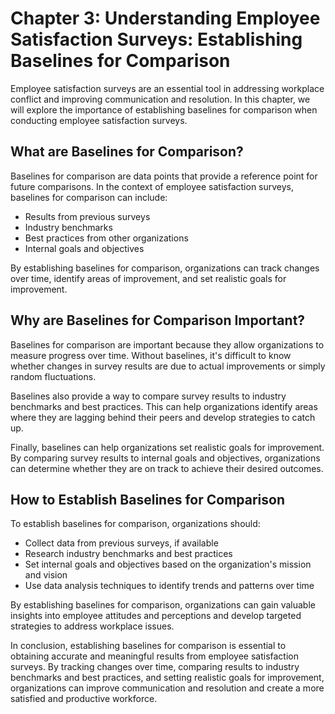 Chapter 3: Understanding Employee Satisfaction Surveys: Establishing Baselines for Comparison
=============================================================================================

Employee satisfaction surveys are an essential tool in addressing workplace conflict and improving communication and resolution. In this chapter, we will explore the importance of establishing baselines for comparison when conducting employee satisfaction surveys.

What are Baselines for Comparison?
----------------------------------

Baselines for comparison are data points that provide a reference point for future comparisons. In the context of employee satisfaction surveys, baselines for comparison can include:

* Results from previous surveys
* Industry benchmarks
* Best practices from other organizations
* Internal goals and objectives

By establishing baselines for comparison, organizations can track changes over time, identify areas of improvement, and set realistic goals for improvement.

Why are Baselines for Comparison Important?
-------------------------------------------

Baselines for comparison are important because they allow organizations to measure progress over time. Without baselines, it's difficult to know whether changes in survey results are due to actual improvements or simply random fluctuations.

Baselines also provide a way to compare survey results to industry benchmarks and best practices. This can help organizations identify areas where they are lagging behind their peers and develop strategies to catch up.

Finally, baselines can help organizations set realistic goals for improvement. By comparing survey results to internal goals and objectives, organizations can determine whether they are on track to achieve their desired outcomes.

How to Establish Baselines for Comparison
-----------------------------------------

To establish baselines for comparison, organizations should:

* Collect data from previous surveys, if available
* Research industry benchmarks and best practices
* Set internal goals and objectives based on the organization's mission and vision
* Use data analysis techniques to identify trends and patterns over time

By establishing baselines for comparison, organizations can gain valuable insights into employee attitudes and perceptions and develop targeted strategies to address workplace issues.

In conclusion, establishing baselines for comparison is essential to obtaining accurate and meaningful results from employee satisfaction surveys. By tracking changes over time, comparing results to industry benchmarks and best practices, and setting realistic goals for improvement, organizations can improve communication and resolution and create a more satisfied and productive workforce.
